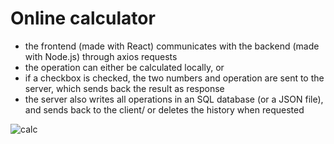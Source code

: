 # Online calculator
- the frontend (made with React) communicates with the backend (made with Node.js) through axios requests
- the operation can either be calculated locally, or
- if a checkbox is checked, the two numbers and operation are sent to the server, which sends back the result as response
- the server also writes all operations in an SQL database (or a JSON file), and sends back to the client/ or deletes the history when requested

![calc](https://user-images.githubusercontent.com/45050079/105376046-fe904800-5c11-11eb-9c07-cb5af3893afa.png)
